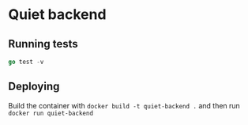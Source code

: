 # Quiet backend

## Running tests

```go
go test -v
```

## Deploying

Build the container with `docker build -t quiet-backend .` and then run `docker run quiet-backend`
